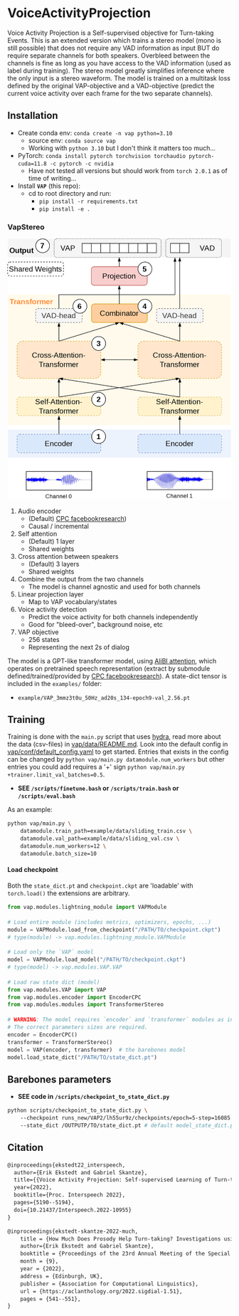 # VoiceActivityProjection

Voice Activity Projection is a Self-supervised objective for Turn-taking Events. This is an extended version which trains a stereo model (mono is still possible) that does not require any VAD information as input BUT do require separate channels for both speakers. Overbleed between the channels is fine as long as you have access to the VAD information (used as label during training). The stereo model greatly simplifies inference where the only input is a stereo waveform. The model is trained on a multitask loss defined by the original VAP-objective and a VAD-objective (predict the current voice activity over each frame for the two separate channels).

## Installation
* Create conda env: `conda create -n vap python=3.10`
  - source env: `conda source vap`
  - Working with `python 3.10` but I don't think it matters too much...
* PyTorch: `conda install pytorch torchvision torchaudio pytorch-cuda=11.8 -c pytorch -c nvidia`
    - Have not tested all versions but should work from `torch 2.0.1` as of time of writing...
* Install **`VAP`** (this repo):
  * cd to root directory and run:
    * `pip install -r requirements.txt`
    * `pip install -e .`

### VapStereo


![](assets/VapStereo.png)


1. Audio encoder
    - (Default) [CPC facebookresearch](https://github.com/facebookresearch/CPC_audio))
    - Causal / incremental
2. Self attention
    - (Default) 1 layer
    - Shared weights
3. Cross attention between speakers
    - (Default) 3 layers 
    - Shared weights
4. Combine the output from the two channels
    - The model is channel agnostic and used for both channels
5. Linear projection layer
    - Map to VAP vocabulary/states
6. Voice activity detection
    - Predict the voice activity for both channels independently
    - Good for "bleed-over", background noise, etc
7. VAP objective
    - 256 states
    - Representing the next 2s of dialog

The model is a GPT-like transformer model, using [AliBI attention](https://ofir.io/train_short_test_long.pdf), which operates on pretrained speech representation (extract by submodule defined/trained/provided by [CPC facebookresearch](https://github.com/facebookresearch/CPC_audio)).
A state-dict tensor is included in the `examples/` folder:
* `example/VAP_3mmz3t0u_50Hz_ad20s_134-epoch9-val_2.56.pt`

## Training

Training is done with the `main.py` script that uses [hydra](hydra.cc), read more about the data (csv-files) in [vap/data/README.md](vap/data/README.md).
Look into the default config in [vap/conf/default_config.yaml](vap/conf/default_config.yaml) to get started. Entries that exists in the config can be
changed by `python vap/main.py datamodule.num_workers` but other entries you could add requires a '+' sign `python vap/main.py +trainer.limit_val_batches=0.5`.

* **SEE `/scripts/finetune.bash` or `/scripts/train.bash` or `/scripts/eval.bash`**

As an example:
```bash
python vap/main.py \ 
    datamodule.train_path=example/data/sliding_train.csv \ 
    datamodule.val_path=example/data/sliding_val.csv \ 
    datamodule.num_workers=12 \ 
    datamodule.batch_size=10
```

#### Load checkpoint

Both the `state_dict.pt` and `checkpoint.ckpt` are 'loadable' with `torch.load()` the extensions are arbitrary.

```python 
from vap.modules.lightning_module import VAPModule

# Load entire module (includes metrics, optimizers, epochs, ...)
module = VAPModule.load_from_checkpoint("/PATH/TO/checkpoint.ckpt")
# type(module) -> vap.modules.lightning_module.VAPModule

# Load only the `VAP` model
model = VAPModule.load_model("/PATH/TO/checkpoint.ckpt")
# type(model) -> vap.modules.VAP.VAP

# Load raw state dict (model)
from vap.modules.VAP import VAP
from vap.modules.encoder import EncoderCPC
from vap.modules.modules import TransformerStereo

# WARNING: The model requires `encoder` and `transformer` modules as input
# The correct parameters sizes are required.
encoder = EncoderCPC()
transformer = TransformerStereo()
model = VAP(encoder, transformer)  # the barebones model
model.load_state_dict("/PATH/TO/state_dict.pt")
```

## Barebones parameters

* **SEE code in `/scripts/checkpoint_to_state_dict.py`**

```bash 
python scripts/checkpoint_to_state_dict.py \ 
    --checkpoint runs_new/VAP2/lh55ur9z/checkpoints/epoch=5-step=16085.ckpt \ 
    --state_dict /OUTPUTP/TO/state_dict.pt # default model_state_dict.py
```

## Citation

```latex
@inproceedings{ekstedt22_interspeech,
  author={Erik Ekstedt and Gabriel Skantze},
  title={{Voice Activity Projection: Self-supervised Learning of Turn-taking Events}},
  year={2022},
  booktitle={Proc. Interspeech 2022},
  pages={5190--5194},
  doi={10.21437/Interspeech.2022-10955}
}
```

```latex
@inproceedings{ekstedt-skantze-2022-much,
    title = {How Much Does Prosody Help Turn-taking? Investigations using Voice Activity Projection Models},
    author={Erik Ekstedt and Gabriel Skantze},
    booktitle = {Proceedings of the 23rd Annual Meeting of the Special Interest Group on Discourse and Dialogue},
    month = {9},
    year = {2022},
    address = {Edinburgh, UK},
    publisher = {Association for Computational Linguistics},
    url = {https://aclanthology.org/2022.sigdial-1.51},
    pages = {541--551},
}
```
